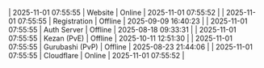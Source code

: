 | 2025-11-01 07:55:55 | Website | Online | 2025-11-01 07:55:52 |
| 2025-11-01 07:55:55 | Registration | Offline | 2025-09-09 16:40:23 |
| 2025-11-01 07:55:55 | Auth Server | Offline | 2025-08-18 09:33:31 |
| 2025-11-01 07:55:55 | Kezan (PvE) | Offline | 2025-10-11 12:51:30 |
| 2025-11-01 07:55:55 | Gurubashi (PvP) | Offline | 2025-08-23 21:44:06 |
| 2025-11-01 07:55:55 | Cloudflare | Online | 2025-11-01 07:55:52 |
